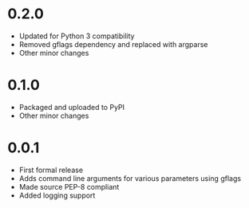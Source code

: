 # 0.2.0
- Updated for Python 3 compatibility
- Removed gflags dependency and replaced with argparse
- Other minor changes

# 0.1.0
- Packaged and uploaded to PyPI
- Other minor changes

# 0.0.1
- First formal release
- Adds command line arguments for various parameters using gflags
- Made source PEP-8 compliant
- Added logging support
